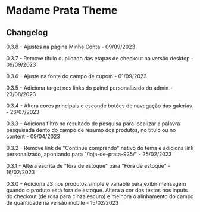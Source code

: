 # Madame Prata Theme

## Changelog

0.3.8 - Ajustes na página Minha Conta - 09/09/2023

0.3.7 - Remove título duplicado das etapas de checkout na versão desktop - 09/09/2023

0.3.6 - Ajuste na fonte do campo de cupom - 01/09/2023

0.3.5 - Adiciona target nos links do painel personalizado do admin - 23/08/2023

0.3.4 - Altera cores principais e esconde botões de navegação das galerias - 26/07/2023

0.3.3 - Adiciona filtro no resultado de pesquisa para localizar a palavra pesquisada dento do campo de resumo dos produtos, no título ou no content - 09/04/2023

0.3.2 - Remove link de "Continue comprando" nativo do tema e adiciona link personalizado, apontando para "/loja-de-prata-925/" - 25/02/2023

0.3.1 - Altera escrita de "fora de estoque" para "Fora de estoque" - 16/02/2023

0.3.0 - Adiciona JS nos produtos simple e variable para exibir mensagem quando o produto está fora de estoque. Altera a cor dos textos nos inputs do checkout (de rosa para cinza escuro) e melhora o alinhamento do campo de quantidade na versão mobile - 15/02/2023
